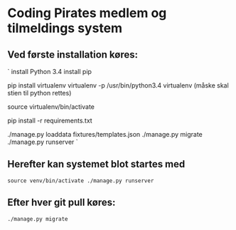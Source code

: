 # Coding Pirates medlem og tilmeldings system

## Ved første installation køres:
`
install Python 3.4
install pip

pip install virtualenv
virtualenv -p /usr/bin/python3.4 virtualenv
(måske skal stien til python rettes)

source virtualenv/bin/activate

pip install -r requirements.txt

./manage.py loaddata fixtures/templates.json
./manage.py migrate
./manage.py runserver
`

## Herefter kan systemet blot startes med
`
source venv/bin/activate
./manage.py runserver
`

## Efter hver git pull køres:

`./manage.py migrate
`
